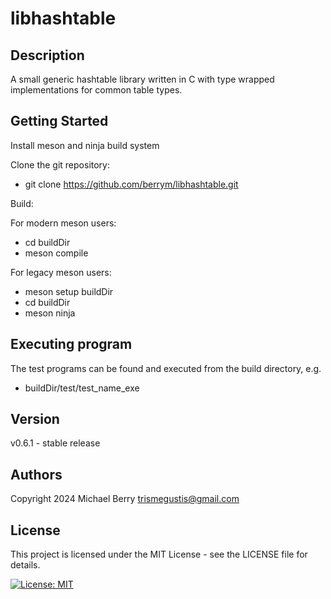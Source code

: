 # libhashtable

## Description

A small generic hashtable library written in C with type wrapped implementations for common table types.

## Getting Started

Install meson and ninja build system

Clone the git repository:

* git clone https://github.com/berrym/libhashtable.git

Build:

For modern meson users:

* cd buildDir
* meson compile

For legacy meson users:

* meson setup buildDir
* cd buildDir
* meson ninja


## Executing program

The test programs can be found and executed from the build directory, e.g.

* buildDir/test/test_name_exe

## Version

v0.6.1 - stable release

## Authors

Copyright 2024 Michael Berry <trismegustis@gmail.com>

## License

This project is licensed under the MIT License - see the LICENSE file for details.

[![License: MIT](https://img.shields.io/badge/License-MIT-yellow.svg)](https://opensource.org/licenses/MIT)
